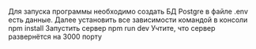 Для запуска программы необходимо создать БД Postgre в файле .env есть данные.
Далее установить все зависимости командой в консоли npm install
Запустить сервер npm run dev
Учтите, что сервер развернётся на 3000 порту
